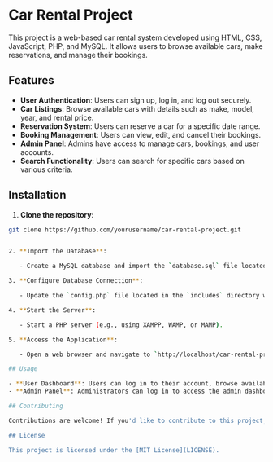 # Car Rental Project

This project is a web-based car rental system developed using HTML, CSS, JavaScript, PHP, and MySQL. It allows users to browse available cars, make reservations, and manage their bookings.

## Features

- **User Authentication**: Users can sign up, log in, and log out securely.
- **Car Listings**: Browse available cars with details such as make, model, year, and rental price.
- **Reservation System**: Users can reserve a car for a specific date range.
- **Booking Management**: Users can view, edit, and cancel their bookings.
- **Admin Panel**: Admins have access to manage cars, bookings, and user accounts.
- **Search Functionality**: Users can search for specific cars based on various criteria.

## Installation

1. **Clone the repository**:

```bash
git clone https://github.com/yourusername/car-rental-project.git


2. **Import the Database**:

   - Create a MySQL database and import the `database.sql` file located in the `database` directory.

3. **Configure Database Connection**:

   - Update the `config.php` file located in the `includes` directory with your database credentials.

4. **Start the Server**:

   - Start a PHP server (e.g., using XAMPP, WAMP, or MAMP).

5. **Access the Application**:

   - Open a web browser and navigate to `http://localhost/car-rental-project`.

## Usage

- **User Dashboard**: Users can log in to their account, browse available cars, make reservations, and manage their bookings.
- **Admin Panel**: Administrators can log in to access the admin dashboard, where they can manage cars, bookings, and user accounts.

## Contributing

Contributions are welcome! If you'd like to contribute to this project, please fork the repository, make your changes, and submit a pull request.

## License

This project is licensed under the [MIT License](LICENSE).
